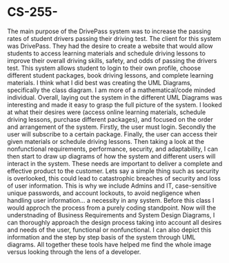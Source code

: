 # CS-255-
The main purpose of the DrivePass system was to increase the passing rates of student drivers passing their driving test.
The client for this system was DrivePass. They had the desire to create a website that would allow students to 
access learning materials and schedule driving lessons to improve their overall driving skills, safety, and odds of 
passing the drivers test. This system allows student to login to their own profile, choose different student packages,
book driving lessons, and complete learning materials.
I think what I did best was creating the UML Diagrams, specifically the class diagram. I am more of a mathematical/code minded 
individual. Overall, laying out the system in the different UML Diagrams was interesting and made it easy to grasp the full
picture of the system.
I looked at what their desires were (access online learning materials, schedule driving lessons, purchase different packages), 
and focused on the order and arrangement of the system. Firstly, the user must login. Secondly the user will subscribe to a 
certain package. Finally, the user can access their given materials or schedule driving lessons. Then taking a look at the 
nonfunctional requirements, performance, security, and adaptability, I can then start to draw up diagrams of how the system
and different users will interact in the system. These needs are important to deliver a complete and effective product to 
the customer. Lets say a simple thing such as security is overlooked, this could lead to catastrophic breaches of security
and loss of user information. This is why we include Admins and IT, case-sensitive unique passwords, and account lockouts, to 
avoid negligence when handling user information... a necessity in any system.
Before this class I would approch the process from a purely coding standpoint. Now will the understnading of Business
Requirements and System Design Diagrams, I can thoroughly approach the design process taking into account all desires and needs
of the user, functional or nonfunctional. I can also depict this information and the step by step basis of the system through 
UML diagrams. All together these tools have helped me find the whole image versus looking through the lens of a developer.
